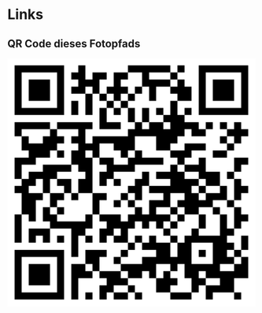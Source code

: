 Links
=====

QR Code dieses Fotopfads
------------------------

![QR-Code](images/frankenberg/qr-frankenberg.png)

